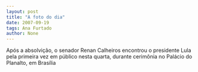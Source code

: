 ```yaml
---
layout: post
title: "A foto do dia"
date: 2007-09-19
tags: Ana Furtado
author: None
---
```

Ap&oacute;s a absolvi&ccedil;&atilde;o, o senador Renan Calheiros encontrou o presidente Lula pela primeira vez em p&uacute;blico nesta quarta, durante cerim&ocirc;nia no Pal&aacute;cio do Planalto, em Bras&iacute;lia 